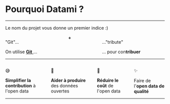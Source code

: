 
<h1 class="has-text-centered">
  Pourquoi Datami ?
</h1>

---

<p class="has-text-centered">
  Le nom du projet vous donne un premier indice :)
</p>

<div class="columns is-mobile is-centered is-v-centered">
  <div class="column is-5 has-text-right">
    <p class="has-text-weight-bold mb-1">
      "Git"...
    </p>
    <span class="is-italic is-size-6">
      On utilise
      <a href="https://en.wikipedia.org/wiki/Git" target="_blank">
        <b>Git</b>
      </a> ...
    </span>
  </div>
  <div class="column is-1 has-text-grey-light mt-4 has-text-centered">
    <b>+</b>
  </div>
  <div class="column is-5 has-text-left">
    <p class="has-text-weight-bold mb-1">
     ..."tribute"
    </p>
    <span class="is-italic is-size-6">
      ... pour con<b>tribuer</b>
    </span>
  </div>
</div>

---

<div class="columns is-4 is-centered">
  <div class="column is-3 is-mobile-6 has-text-centered">
    <p class="is-size-3 mb-3">
      😅
    </p>
    <b>Simplifier la contribution</b> à l'open data
  </div>
  <div class="column is-3 is-mobile-6 has-text-centered">
    <p class="is-size-3 mb-3">
      🔧
    </p>
    <b>Aider à produire</b> des données ouvertes
  </div>
  <div class="column is-3 is-mobile-6 has-text-centered">
    <p class="is-size-3 mb-3">
      💸
    </p>
    <b>Réduire le coût</b> de l'open data
  </div>
  <div class="column is-3 is-mobile-6 has-text-centered">
    <p class="is-size-3 mb-3">
      ✨
    </p>
    Faire de l'<b>open data de qualité</b>
  </div>
</div>

---
